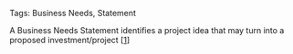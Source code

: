 Tags: Business Needs, Statement

A Business Needs Statement identifies a project idea that may turn into a proposed investment/project [[1]]

[1]: https://www2a.cdc.gov/cdcup/library/templates/CDC_UP_Business_Needs_Statement_Template.doc

